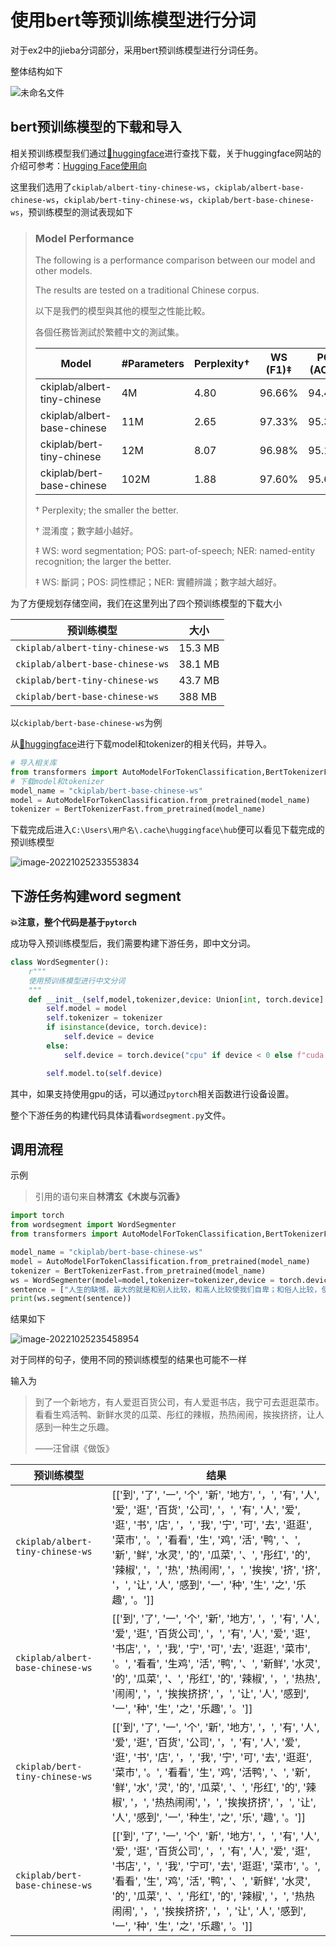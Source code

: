 # 使用bert等预训练模型进行分词

对于ex2中的jieba分词部分，采用bert预训练模型进行分词任务。

整体结构如下

![未命名文件](https://cdn.jsdelivr.net/gh/GEAMING-CHN/images/blogimg/%E6%9D%82%E9%A1%B9/%E6%9C%AA%E5%91%BD%E5%90%8D%E6%96%87%E4%BB%B6.png)

## bert预训练模型的下载和导入

相关预训练模型我们通过[🤗huggingface](https://huggingface.co/)进行查找下载，关于huggingface网站的介绍可参考：[Hugging Face使用向](http://43.143.173.4/post/2)

这里我们选用了`ckiplab/albert-tiny-chinese-ws`，`ckiplab/albert-base-chinese-ws`，`ckiplab/bert-tiny-chinese-ws`，`ckiplab/bert-base-chinese-ws`，预训练模型的测试表现如下

> ### Model Performance
>
> The following is a performance comparison between our model and other models.
>
> The results are tested on a traditional Chinese corpus.
>
> 以下是我們的模型與其他的模型之性能比較。
>
> 各個任務皆測試於繁體中文的測試集。
>
> | Model                       | #Parameters | Perplexity† | WS (F1)‡ | POS (ACC)‡ | NER (F1)‡ |
> | --------------------------- | ----------- | ----------- | -------- | ---------- | --------- |
> | ckiplab/albert-tiny-chinese | 4M          | 4.80        | 96.66%   | 94.48%     | 71.17%    |
> | ckiplab/albert-base-chinese | 11M         | 2.65        | 97.33%   | 95.30%     | 79.47%    |
> | ckiplab/bert-tiny-chinese   | 12M         | 8.07        | 96.98%   | 95.11%     | 74.21%    |
> | ckiplab/bert-base-chinese   | 102M        | 1.88        | 97.60%   | 95.67%     | 81.18%    |
>
> † Perplexity; the smaller the better.
>
> † 混淆度；數字越小越好。
>
> ‡ WS: word segmentation; POS: part-of-speech; NER: named-entity recognition; the larger the better.
>
> ‡ WS: 斷詞；POS: 詞性標記；NER: 實體辨識；數字越大越好。

为了方便规划存储空间，我们在这里列出了四个预训练模型的下载大小

| 预训练模型                       | 大小    |
| -------------------------------- | ------- |
| `ckiplab/albert-tiny-chinese-ws` | 15.3 MB |
| `ckiplab/albert-base-chinese-ws` | 38.1 MB |
| `ckiplab/bert-tiny-chinese-ws`   | 43.7 MB |
| `ckiplab/bert-base-chinese-ws`   | 388 MB  |

以`ckiplab/bert-base-chinese-ws`为例

从[🤗huggingface](https://huggingface.co/)进行下载model和tokenizer的相关代码，并导入。

```python
# 导入相关库
from transformers import AutoModelForTokenClassification,BertTokenizerFast
# 下载model和tokenizer
model_name = "ckiplab/bert-base-chinese-ws"
model = AutoModelForTokenClassification.from_pretrained(model_name)
tokenizer = BertTokenizerFast.from_pretrained(model_name)
```

下载完成后进入`C:\Users\用户名\.cache\huggingface\hub`便可以看见下载完成的预训练模型

![image-20221025233553834](https://cdn.jsdelivr.net/gh/GEAMING-CHN/images/blogimg/%E6%9D%82%E9%A1%B9/image-20221025233553834.png)

## 下游任务构建word segment

**💥注意，整个代码是基于`pytorch`**

成功导入预训练模型后，我们需要构建下游任务，即中文分词。

```python
class WordSegmenter():
    r"""
    使用预训练模型进行中文分词
    """
    def __init__(self,model,tokenizer,device: Union[int, torch.device] = -1)->None:
        self.model = model
        self.tokenizer = tokenizer
        if isinstance(device, torch.device):
            self.device = device
        else:
            self.device = torch.device("cpu" if device < 0 else f"cuda:{device}")

        self.model.to(self.device)
```

其中，如果支持使用gpu的话，可以通过`pytorch`相关函数进行设备设置。

整个下游任务的构建代码具体请看`wordsegment.py`文件。

## 调用流程

示例

> 引用的语句来自**林清玄《木炭与沉香》**

```python
import torch
from wordsegment import WordSegmenter
from transformers import AutoModelForTokenClassification,BertTokenizerFast

model_name = "ckiplab/bert-base-chinese-ws"
model = AutoModelForTokenClassification.from_pretrained(model_name)
tokenizer = BertTokenizerFast.from_pretrained(model_name)
ws = WordSegmenter(model=model,tokenizer=tokenizer,device = torch.device("cuda" if torch.cuda.is_available() else "cpu"))
sentence = ["人生的缺憾，最大的就是和别人比较，和高人比较使我们自卑；和俗人比较，使我们下流；和下人比较，使我们骄满。外来的比较是我们心灵动荡不能自在的来源，也是的大部分的人都迷失了自我，障蔽了自己心灵原有的氤氲馨香。"]
print(ws.segment(sentence))
```

结果如下

![image-20221025235458954](https://cdn.jsdelivr.net/gh/GEAMING-CHN/images/blogimg/%E6%9D%82%E9%A1%B9/image-20221025235458954.png)

对于同样的句子，使用不同的预训练模型的结果也可能不一样

输入为

>到了一个新地方，有人爱逛百货公司，有人爱逛书店，我宁可去逛逛菜市。看看生鸡活鸭、新鲜水灵的瓜菜、彤红的辣椒，热热闹闹，挨挨挤挤，让人感到一种生之乐趣。
>
>——汪曾祺《做饭》

| 预训练模型                       | 结果                                                         |
| -------------------------------- | ------------------------------------------------------------ |
| `ckiplab/albert-tiny-chinese-ws` | [['到', '了', '一', '个', '新', '地方', '，', '有', '人', '爱', '逛', '百货', '公司', '，', '有', '人', '爱', '逛', '书', '店', '，', '我', '宁', '可', '去', '逛逛', '菜市', '。', '看看', '生', '鸡', '活', '鸭', '、', '新', '鲜', '水灵', '的', '瓜菜', '、', '彤红', '的', '辣椒', '，', '热', '热闹闹', '，', '挨挨', '挤', '挤', '，', '让', '人', '感到', '一', '种', '生', '之', '乐趣', '。']] |
| `ckiplab/albert-base-chinese-ws` | [['到', '了', '一', '个', '新', '地方', '，', '有', '人', '爱', '逛', '百货公司', '，', '有', '人', '爱', '逛', '书店', '，', '我', '宁', '可', '去', '逛逛', '菜市', '。', '看看', '生鸡', '活', '鸭', '、', '新鲜', '水灵', '的', '瓜菜', '、', '彤红', '的', '辣椒', '，', '热热', '闹闹', '，', '挨挨挤挤', '，', '让', '人', '感到', '一', '种', '生', '之', '乐趣', '。']] |
| `ckiplab/bert-tiny-chinese-ws`   | [['到', '了', '一', '个', '新', '地方', '，', '有', '人', '爱', '逛', '百货', '公司', '，', '有', '人', '爱', '逛', '书', '店', '，', '我', '宁', '可', '去', '逛逛', '菜市', '。', '看看', '生', '鸡', '活鸭', '、', '新', '鲜', '水', '灵', '的', '瓜菜', '、', '彤红', '的', '辣椒', '，', '热热闹闹', '，', '挨挨挤挤', '，', '让', '人', '感到', '一', '种生', '之', '乐', '趣', '。']] |
| `ckiplab/bert-base-chinese-ws`   | [['到', '了', '一', '个', '新', '地方', '，', '有', '人', '爱', '逛', '百货公司', '，', '有', '人', '爱', '逛', '书店', '，', '我', '宁可', '去', '逛逛', '菜市', '。', '看看', '生', '鸡', '活', '鸭', '、', '新鲜', '水灵', '的', '瓜菜', '、', '彤红', '的', '辣椒', '，', '热热闹闹', '，', '挨挨挤挤', '，', '让', '人', '感到', '一', '种', '生', '之', '乐趣', '。']] |
